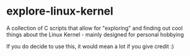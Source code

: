 # explore-linux-kernel
A collection of C scripts that allow for "exploring" and finding out cool things about the Linux Kernel - mainly designed for personal hobbying

If you do decide to use this, it would mean a lot if you give credit :)
